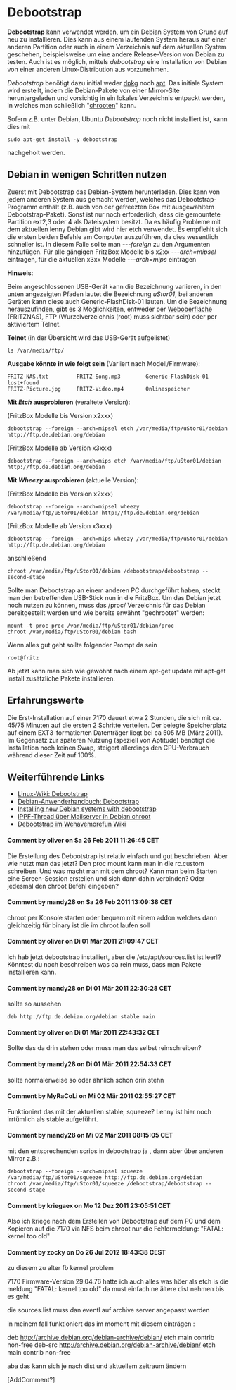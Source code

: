 Debootstrap
===========

**Debootstrap** kann verwendet werden, um ein Debian System von Grund
auf neu zu installieren. Dies kann aus einem laufenden System heraus auf
einer anderen Partition oder auch in einem Verzeichnis auf dem aktuellen
System geschehen, beispielsweise um eine andere Release-Version von
Debian zu testen. Auch ist es möglich, mittels *debootstrap* eine
Installation von Debian von einer anderen Linux-Distribution aus
vorzunehmen.

*Debootstrap* benötigt dazu initial weder
[dpkg](http://de.wikipedia.org/wiki/Debian_Package_Manager)
noch
[apt](http://de.wikipedia.org/wiki/Advanced_Packaging_Tool).
Das initiale System wird erstellt, indem die Debian-Pakete von einer
Mirror-Site heruntergeladen und vorsichtig in ein lokales Verzeichnis
entpackt werden, in welches man schließlich
"[chrooten](http://de.wikipedia.org/wiki/Chroot)"
kann.

Sofern z.B. unter Debian, Ubuntu *Debootstrap* noch nicht installiert
ist, kann dies mit

```
sudo apt-get install -y debootstrap
```

nachgeholt werden.

Debian in wenigen Schritten nutzen
----------------------------------

Zuerst mit Debootstrap das Debian-System herunterladen. Dies kann von
jedem anderen System aus gemacht werden, welches das
Debootstrap-Programm enthält (z.B. auch von der gefreezten Box mit
ausgewähltem Debootstrap-Paket). Sonst ist nur noch erforderlich, dass
die gemountete Partition ext2,3 oder 4 als Dateisystem besitzt. Da es
häufig Probleme mit dem aktuellen lenny Debian gibt wird hier etch
verwendet. Es empfiehlt sich die ersten beiden Befehle am Computer
auszuführen, da dies wesentlich schneller ist. In diesem Falle sollte
man *---foreign* zu den Argumenten hinzufügen. Für alle gängigen
FritzBox Modelle bis x2xx *---arch=mipsel* eintragen, für die aktuellen
x3xx Modelle *---arch=mips* eintragen

**Hinweis**:

Beim angeschlossenen USB-Gerät kann die Bezeichnung variieren, in den
unten angezeigten Pfaden lautet die Bezeichnung *uStor01*, bei anderen
Geräten kann diese auch Generic-FlashDisk-01 lauten. Um die Bezeichnung
herauszufinden, gibt es 3 Möglichkeiten, entweder per
[Weboberfläche](http://192.168.178.1/nas/index.lua)
(FRITZNAS), FTP (Wurzelverzeichnis (root) muss sichtbar sein) oder per
aktiviertem Telnet.

**Telnet** (in der Übersicht wird das USB-Gerät aufgelistet)

```
ls /var/media/ftp/
```

**Ausgabe könnte in wie folgt sein** (Variiert nach Modell/Firmware):

```
FRITZ-NAS.txt         FRITZ-Song.mp3        Generic-FlashDisk-01  lost+found
FRITZ-Picture.jpg     FRITZ-Video.mp4       Onlinespeicher
```

**Mit *Etch* ausprobieren** (veraltete Version):

(FritzBox Modelle bis Version x2xxx)

```
debootstrap --foreign --arch=mipsel etch /var/media/ftp/uStor01/debian http://ftp.de.debian.org/debian
```

(FritzBox Modelle ab Version x3xxx)

```
debootstrap --foreign --arch=mips etch /var/media/ftp/uStor01/debian http://ftp.de.debian.org/debian
```

**Mit *Wheezy* ausprobieren** (aktuelle Version):

(FritzBox Modelle bis Version x2xxx)

```
debootstrap --foreign --arch=mipsel wheezy /var/media/ftp/uStor01/debian http://ftp.de.debian.org/debian
```

(FritzBox Modelle ab Version x3xxx)

```
debootstrap --foreign --arch=mips wheezy /var/media/ftp/uStor01/debian http://ftp.de.debian.org/debian
```

anschließend

```
chroot /var/media/ftp/uStor01/debian /debootstrap/debootstrap --second-stage
```

Sollte man Debootstrap an einem anderen PC durchgeführt haben, steckt
man den betreffenden USB-Stick nun in die FritzBox. Um das Debian jetzt
noch nutzen zu können, muss das /proc/ Verzeichnis für das Debian
bereitgestellt werden und wie bereits erwähnt "gechrootet" werden:

```
mount -t proc proc /var/media/ftp/uStor01/debian/proc
chroot /var/media/ftp/uStor01/debian bash
```

Wenn alles gut geht sollte folgender Prompt da sein

```
root@fritz
```

Ab jetzt kann man sich wie gewohnt nach einem apt-get update mit apt-get
install zusätzliche Pakete installieren.

Erfahrungswerte
---------------

Die Erst-Installation auf einer 7170 dauert etwa 2 Stunden, die sich mit
ca. 45/75 Minuten auf die ersten 2 Schritte verteilen. Der belegte
Speicherplatz auf einem EXT3-formatierten Datenträger liegt bei ca 505
MB (März 2011). Im Gegensatz zur späteren Nutzung (speziell von
Aptitude) benötigt die Installation noch keinen Swap, steigert
allerdings den CPU-Verbrauch während dieser Zeit auf 100%.

Weiterführende Links
--------------------

-   [Linux-Wiki:
    Debootstrap](http://www.linuxwiki.de/debootstrap)
-   [Debian-Anwenderhandbuch:
    Debootstrap](http://debiananwenderhandbuch.de/debootstrap.html)
-   [Installing new Debian systems with
    debootstrap](http://www.debian-administration.org/articles/426)
-   [IPPF-Thread über Mailserver in Debian
    chroot](http://www.ip-phone-forum.de/showthread.php?t=169744)
-   [Debootstrap im Wehavemorefun
    Wiki](http://wehavemorefun.de/fritzbox/index.php/Debootstrap)

#### Comment by oliver on Sa 26 Feb 2011 11:26:45 CET

Die Erstellung des Debootstrap ist relativ einfach und gut beschrieben.
Aber wie nutzt man das jetzt? Den proc mount kann man in die rc.custom
schreiben. Und was macht man mit dem chroot? Kann man beim Starten eine
Screen-Session erstellen und sich dann dahin verbinden? Oder jedesmal
den chroot Befehl eingeben?

#### Comment by mandy28 on Sa 26 Feb 2011 13:09:38 CET

chroot per Konsole starten oder bequem mit einem addon welches dann
gleichzeitig für binary ist die im chroot laufen soll

#### Comment by oliver on Di 01 Mär 2011 21:09:47 CET

Ich hab jetzt debootstrap installiert, aber die /etc/apt/sources.list
ist leer!? Könntest du noch beschreiben was da rein muss, dass man
Pakete installieren kann.

#### Comment by mandy28 on Di 01 Mär 2011 22:30:28 CET

sollte so aussehen

```
deb http://ftp.de.debian.org/debian stable main
```

#### Comment by oliver on Di 01 Mär 2011 22:43:32 CET

Sollte das da drin stehen oder muss man das selbst reinschreiben?

#### Comment by mandy28 on Di 01 Mär 2011 22:54:33 CET

sollte normalerweise so oder ähnlich schon drin stehn

#### Comment by MyRaCoLi on Mi 02 Mär 2011 02:55:27 CET

Funktioniert das mit der aktuellen stable, squeeze? Lenny ist hier noch
irrtümlich als stable aufgeführt.

#### Comment by mandy28 on Mi 02 Mär 2011 08:15:05 CET

mit den entsprechenden scrips in debootstrap ja , dann aber über anderen
Mirror z.B.:

```
debootstrap --foreign --arch=mipsel squeeze /var/media/ftp/uStor01/squeeze http://ftp.de.debian.org/debian
chroot /var/media/ftp/uStor01/squeeze /debootstrap/debootstrap --second-stage
```

#### Comment by kriegaex on Mo 12 Dez 2011 23:05:51 CET

Also ich kriege nach dem Erstellen von Debootstrap auf dem PC und dem
Kopieren auf die 7170 via NFS beim chroot nur die Fehlermeldung:
"FATAL: kernel too old"

#### Comment by zocky on Do 26 Jul 2012 18:43:38 CEST

zu diesem zu alter fb kernel problem

7170 Firmware-Version 29.04.76 hatte ich auch alles was höer als etch is
die meldung "FATAL: kernel too old" da must einfach ne ältere dist
nehmen bis es geht

die sources.list muss dan eventl auf archive server angepasst werden

in meinem fall funktioniert das im moment mit diesem einträgen :

deb http://archive.debian.org/debian-archive/debian/ etch main contrib
non-free
deb-src http://archive.debian.org/debian-archive/debian/ etch main
contrib non-free

aba das kann sich je nach dist und aktuellem zeitraum ändern

[AddComment?]

